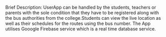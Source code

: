 
Brief Description:
UserApp can be handled by the students, teachers or parents with the sole condition that they have to be registered along with the bus authorities from the college.Students can view the live location as well as their schedules for the routes using the bus number. The App utilises Gooogle Firebase service which is a real time database service. 

